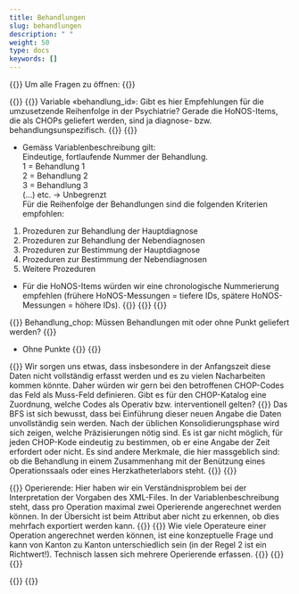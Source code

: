 ```yaml
---
title: Behandlungen 
slug: behandlungen
description: " "
weight: 50
type: docs
keywords: []
---
```


{{<faqBlock>}}
Um alle Fragen zu öffnen: {{<collapsibleGroupCommand groupId="behandlungen">}}

{{<numberedList>}}
{{<listItem>}}
Variable «behandlung_id»: Gibt es hier Empfehlungen für die umzusetzende Reihenfolge in der Psychiatrie? Gerade die HoNOS-Items, die als CHOPs geliefert werden, sind ja diagnose- bzw. behandlungsunspezifisch.
{{<collapsibleBlock groupId="behandlungen">}}
{{<markdown>}}
- Gemäss Variablenbeschreibung gilt:        
Eindeutige, fortlaufende Nummer der Behandlung.         
1 = Behandlung 1        
2 = Behandlung 2        
3 = Behandlung 3        
(…) etc. -> Unbegrenzt      
Für die Reihenfolge der Behandlungen sind die folgenden Kriterien empfohlen:
1. Prozeduren zur Behandlung der Hauptdiagnose 
2. Prozeduren zur Behandlung der Nebendiagnosen 
3. Prozeduren zur Bestimmung der Hauptdiagnose 
4. Prozeduren zur Bestimmung der Nebendiagnosen 
5. Weitere Prozeduren 

- Für die HoNOS-Items würden wir eine chronologische Nummerierung empfehlen (frühere HoNOS-Messungen = tiefere IDs, spätere HoNOS-Messungen = höhere IDs).
{{</markdown>}}
{{</collapsibleBlock>}}
{{</listItem>}}

{{<listItem>}}
Behandlung_chop: Müssen Behandlungen mit oder ohne Punkt geliefert werden?
{{<collapsibleBlock groupId="behandlungen">}}
- Ohne Punkte
{{</collapsibleBlock>}}
{{</listItem>}}

{{<listItem>}}
Wir sorgen uns etwas, dass insbesondere in der Anfangszeit diese Daten nicht vollständig erfasst werden und es zu vielen Nacharbeiten kommen könnte. Daher würden wir gern bei den betroffenen CHOP-Codes das Feld als Muss-Feld definieren. Gibt es für den CHOP-Katalog eine Zuordnung, welche Codes als Operativ bzw. interventionell gelten?
{{<collapsibleBlock groupId="behandlungen">}}
Das BFS ist sich bewusst, dass bei Einführung dieser neuen Angabe die Daten unvollständig sein werden. Nach der üblichen Konsolidierungsphase wird sich zeigen, welche Präzisierungen nötig sind. Es ist gar nicht möglich, für jeden CHOP-Kode eindeutig zu bestimmen, ob er eine Angabe der Zeit erfordert oder nicht. Es sind andere Merkmale, die hier massgeblich sind: ob die Behandlung in einem Zusammenhang mit der Benützung eines Operationssaals oder eines Herzkatheterlabors steht.
{{</collapsibleBlock>}}
{{</listItem>}}

{{<listItem>}}
Operierende: Hier haben wir ein Verständnisproblem bei der Interpretation der Vorgaben des XML-Files. In der Variablenbeschreibung steht, dass pro Operation maximal zwei Operierende angerechnet werden können. In der Übersicht ist beim Attribut aber nicht zu erkennen, ob dies mehrfach exportiert werden kann.
{{<insertImage image="Image1.jpg" class="edge max-w-90">}}
{{<collapsibleBlock groupId="behandlungen">}}
Wie viele Operateure einer Operation angerechnet werden können, ist eine konzeptuelle Frage und kann von Kanton zu Kanton unterschiedlich sein (in der Regel 2 ist ein Richtwert!). Technisch lassen sich mehrere Operierende erfassen.
{{<insertImage image="Image2.png" class="edge max-w-90">}}
{{</collapsibleBlock>}}
{{</listItem>}}

{{</numberedList>}}
{{</faqBlock>}}
